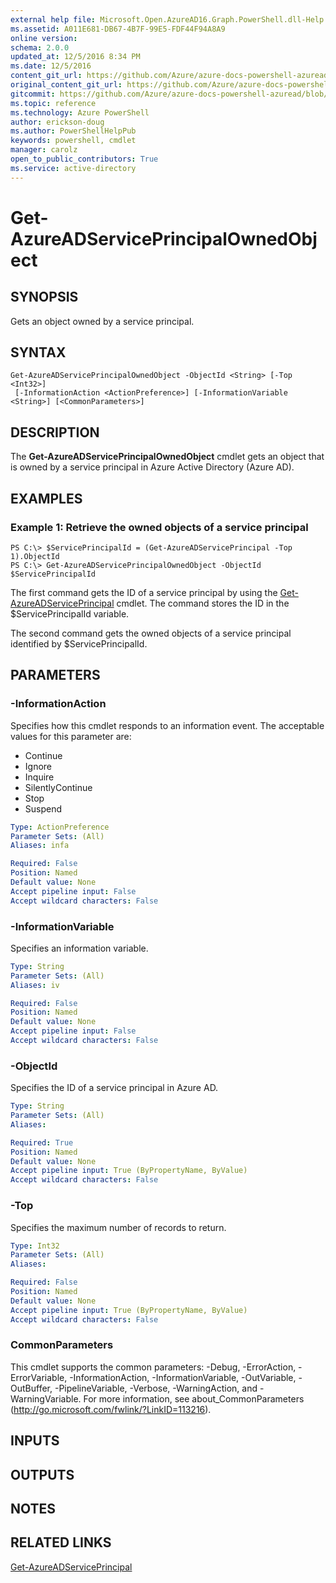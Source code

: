 ```yaml
---
external help file: Microsoft.Open.AzureAD16.Graph.PowerShell.dll-Help.xml
ms.assetid: A011E681-DB67-4B7F-99E5-FDF44F94A8A9
online version: 
schema: 2.0.0
updated_at: 12/5/2016 8:34 PM
ms.date: 12/5/2016
content_git_url: https://github.com/Azure/azure-docs-powershell-azuread/blob/master/Azure%20AD%20Cmdlets/AzureAD/v2/Get-AzureADServicePrincipalOwnedObject.md
original_content_git_url: https://github.com/Azure/azure-docs-powershell-azuread/blob/master/Azure%20AD%20Cmdlets/AzureAD/v2/Get-AzureADServicePrincipalOwnedObject.md
gitcommit: https://github.com/Azure/azure-docs-powershell-azuread/blob/a3f4eb41072cf1506c8f82aa100e942b0830fc23/Azure%20AD%20Cmdlets/AzureAD/v2/Get-AzureADServicePrincipalOwnedObject.md
ms.topic: reference
ms.technology: Azure PowerShell
author: erickson-doug
ms.author: PowerShellHelpPub
keywords: powershell, cmdlet
manager: carolz
open_to_public_contributors: True
ms.service: active-directory
---
```


# Get-AzureADServicePrincipalOwnedObject

## SYNOPSIS
Gets an object owned by a service principal.

## SYNTAX

```
Get-AzureADServicePrincipalOwnedObject -ObjectId <String> [-Top <Int32>]
 [-InformationAction <ActionPreference>] [-InformationVariable <String>] [<CommonParameters>]
```

## DESCRIPTION
The **Get-AzureADServicePrincipalOwnedObject** cmdlet gets an object that is owned by a service principal in Azure Active Directory (Azure AD).

## EXAMPLES

### Example 1: Retrieve the owned objects of a service principal
```
PS C:\> $ServicePrincipalId = (Get-AzureADServicePrincipal -Top 1).ObjectId
PS C:\> Get-AzureADServicePrincipalOwnedObject -ObjectId $ServicePrincipalId
```

The first command gets the ID of a service principal by using the [Get-AzureADServicePrincipal](./Get-AzureADServicePrincipal.md) cmdlet. 
The command stores the ID in the $ServicePrincipalId variable.

The second command gets the owned objects of a service principal identified by $ServicePrincipalId.

## PARAMETERS

### -InformationAction
Specifies how this cmdlet responds to an information event. The acceptable values for this parameter are:

- Continue
- Ignore
- Inquire
- SilentlyContinue
- Stop
- Suspend

```yaml
Type: ActionPreference
Parameter Sets: (All)
Aliases: infa

Required: False
Position: Named
Default value: None
Accept pipeline input: False
Accept wildcard characters: False
```

### -InformationVariable
Specifies an information variable.

```yaml
Type: String
Parameter Sets: (All)
Aliases: iv

Required: False
Position: Named
Default value: None
Accept pipeline input: False
Accept wildcard characters: False
```

### -ObjectId
Specifies the ID of a service principal in Azure AD.

```yaml
Type: String
Parameter Sets: (All)
Aliases: 

Required: True
Position: Named
Default value: None
Accept pipeline input: True (ByPropertyName, ByValue)
Accept wildcard characters: False
```

### -Top
Specifies the maximum number of records to return.

```yaml
Type: Int32
Parameter Sets: (All)
Aliases: 

Required: False
Position: Named
Default value: None
Accept pipeline input: True (ByPropertyName, ByValue)
Accept wildcard characters: False
```

### CommonParameters
This cmdlet supports the common parameters: -Debug, -ErrorAction, -ErrorVariable, -InformationAction, -InformationVariable, -OutVariable, -OutBuffer, -PipelineVariable, -Verbose, -WarningAction, and -WarningVariable. For more information, see about_CommonParameters (http://go.microsoft.com/fwlink/?LinkID=113216).

## INPUTS

## OUTPUTS

## NOTES

## RELATED LINKS
[Get-AzureADServicePrincipal](xref:AzureAD/v2/Get-AzureADServicePrincipal.md)
